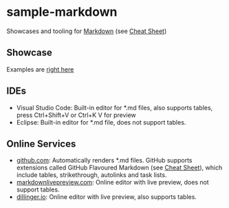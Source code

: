 # sample-markdown

Showcases and tooling for [Markdown](https://en.wikipedia.org/wiki/Markdown)
(see [Cheat Sheet](https://www.markdownguide.org/cheat-sheet/))

## Showcase

Examples are [right here](sample.md)

## IDEs

- Visual Studio Code: Built-in editor for *.md files, also supports tables, 
  press Ctrl+Shift+V or Ctrl+K V for preview
- Eclipse: Built-in editor for *.md file, does not support tables.

## Online Services

- [github.com](https://github.com/phoswald/sample-markdown): Automatically renders *.md files. 
  GitHub supports extensions called GitHub Flavoured Markdown 
  (see [Cheat Sheet](https://guides.github.com/pdfs/markdown-cheatsheet-online.pdf)), 
  which include tables, strikethrough, autolinks and task lists.
- [markdownlivepreview.com](https://markdownlivepreview.com/): Online editor with live preview, 
  does not support tables. 
- [dillinger.io](https://dillinger.io/): Online editor with live preview, 
  also supports tables.
